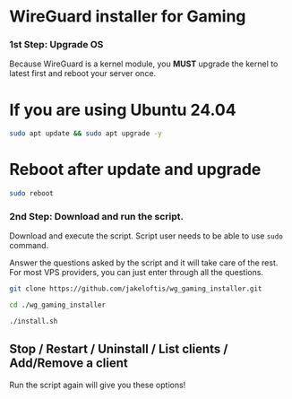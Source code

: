 # WireGuard installer for Gaming

### 1st Step: Upgrade OS

Because WireGuard is a kernel module, you **MUST** upgrade the kernel to latest first and reboot your server once.
# If you are using Ubuntu 24.04
```bash
sudo apt update && sudo apt upgrade -y
```
# Reboot after update and upgrade
```bash
sudo reboot
```
### 2nd Step: Download and run the script.

Download and execute the script. Script user needs to be able to use `sudo` command.

Answer the questions asked by the script and it will take care of the rest. For most VPS providers, you can just enter through all the questions.

```bash
git clone https://github.com/jakeloftis/wg_gaming_installer.git
```
```bash
cd ./wg_gaming_installer
```
```bash
./install.sh
```
## Stop / Restart / Uninstall / List clients / Add/Remove a client 

Run the script again will give you these options!
